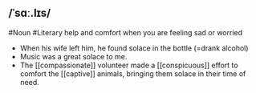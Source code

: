 ## /ˈsɑː.lɪs/  
#Noun #Literary
help and comfort when you are feeling sad or worried

- When his wife left him, he found solace in the bottle (=drank alcohol)
- Music was a great solace to me.
- The [[compassionate]] volunteer made a [[conspicuous]] effort to comfort the [[captive]] animals, bringing them solace in their time of need.